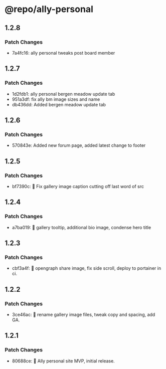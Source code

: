 # @repo/ally-personal

## 1.2.8

### Patch Changes

- 7a4fc16: ally personal tweaks post board member

## 1.2.7

### Patch Changes

- 1d2fdb1: ally personal bergen meadow update tab
- 951a3df: fix ally bm image sizes and name
- db436dd: Added bergen meadow update tab

## 1.2.6

### Patch Changes

- 570843e: Added new forum page, added latest change to footer

## 1.2.5

### Patch Changes

- bf7390c: 🐛 Fix gallery image caption cutting off last word of src

## 1.2.4

### Patch Changes

- a7ba019: 💪 gallery tooltip, additional bio image, condense hero title

## 1.2.3

### Patch Changes

- cbf3a4f: 🔗 opengraph share image, fix side scroll, deploy to portainer in ci.

## 1.2.2

### Patch Changes

- 3ce46ac: 🧹 rename gallery image files, tweak copy and spacing, add GA.

## 1.2.1

### Patch Changes

- 80688ce: 🚀 Ally personal site MVP, initial release.
